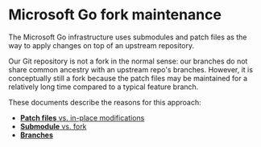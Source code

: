 # Microsoft Go fork maintenance

The Microsoft Go infrastructure uses submodules and patch files as the way to apply changes on top of an upstream repository.

Our Git repository is not a fork in the normal sense: our branches do not share common ancestry with an upstream repo's branches. However, it is conceptually still a fork because the patch files may be maintained for a relatively long time compared to a typical feature branch.

These documents describe the reasons for this approach:

* [**Patch files** vs. in-place modifications](patch-vs-in-place.md)
* [**Submodule** vs. fork](submodule-vs-fork.md)
* [**Branches**](branches.md)
